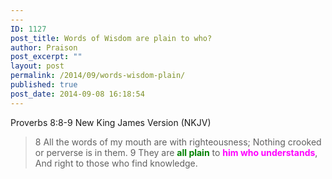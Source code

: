 ```yaml
---
---
ID: 1127
post_title: Words of Wisdom are plain to who?
author: Praison
post_excerpt: ""
layout: post
permalink: /2014/09/words-wisdom-plain/
published: true
post_date: 2014-09-08 16:18:54
---
```

Proverbs 8:8-9
New King James Version (NKJV)
<blockquote>8 All the words of my mouth are with righteousness;
Nothing crooked or perverse is in them.
9 They are <span style="color: #008000;"><strong>all plain</strong></span> to <strong><span style="color: #ff00ff;">him who understands</span></strong>,
And right to those who find knowledge.</blockquote>
&nbsp;

&nbsp;